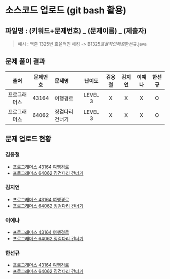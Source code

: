 # 소스코드 업로드 (git bash 활용)

## 파일명 : (키워드+문제번호) _ (문제이름) _ (제출자)

> 예시 : 백준 1325번 효율적인 해킹 -> B1325*효율적인해킹*한선규.java

## 문제 풀이 결과

<!-- Table -->

|     출처     | 문제번호 | 문제명          | 난이도  | 김응철 | 김지언 | 이예나 | 한선규 |
| :----------: | :------: | :-------------- | :-----: | :----: | :----: | :----: | :----: |
| 프로그래머스 |  43164   | 여행경로        | LEVEL 3 |   X    |   X    |   X    |   O    |
| 프로그래머스 |  64062   | 징검다리 건너기 | LEVEL 3 |   X    |   X    |   X    |   O    |

## 문제 업로드 현황

### 김응철

- [프로그래머스 43164 여행경로]()
- [프로그래머스 64062 징검다리 건너기]()

### 김지언

- [프로그래머스 43164 여행경로]()
- [프로그래머스 64062 징검다리 건너기]()

### 이예나

- [프로그래머스 43164 여행경로]()
- [프로그래머스 64062 징검다리 건너기]()

### 한선규

- [프로그래머스 43164 여행경로](프로그래머스%2043164%20여행경로/P43164_여행경로_한선규.java)
- [프로그래머스 64062 징검다리 건너기](프로그래머스%2064062%20징검다리%20건너기/P64062_징검다리건너기_한선규.java)
